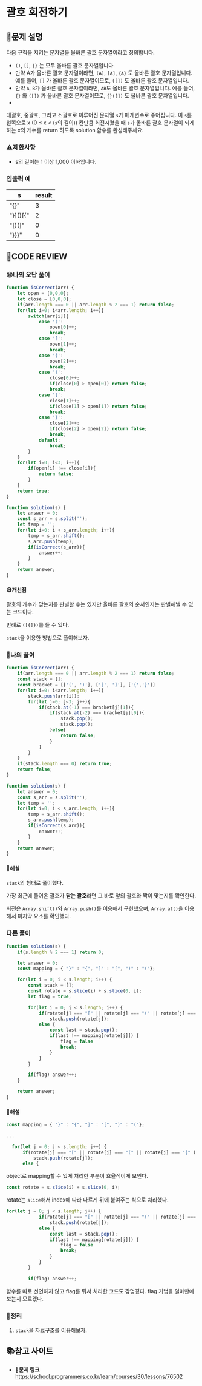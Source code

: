 # 괄호 회전하기

## **📝문제 설명**

다음 규칙을 지키는 문자열을 올바른 괄호 문자열이라고 정의합니다.

- `()`, `[]`, `{}` 는 모두 올바른 괄호 문자열입니다.
- 만약 A가 올바른 괄호 문자열이라면, `(A)`, `[A]`, `{A}` 도 올바른 괄호 문자열입니다. 예를 들어, `[]` 가 올바른 괄호 문자열이므로, `([])` 도 올바른 괄호 문자열입니다.
- 만약 `A`, `B`가 올바른 괄호 문자열이라면, `AB`도 올바른 괄호 문자열입니다. 예를 들어, `{}` 와 `([])` 가 올바른 괄호 문자열이므로, `{}([])` 도 올바른 괄호 문자열입니다.
- 
대괄호, 중괄호, 그리고 소괄호로 이루어진 문자열 `s`가 매개변수로 주어집니다. 이 `s`를 왼쪽으로 x (0 ≤ x < (`s`의 길이)) 칸만큼 회전시켰을 때 `s`가 올바른 괄호 문자열이 되게 하는 x의 개수를 return 하도록 solution 함수를 완성해주세요.

### **⚠제한사항**

- s의 길이는 1 이상 1,000 이하입니다.

### **입출력 예**

| s        | result |
| -------- | ------ |
| "[](){}" | 3      |
| "}]()[{" | 2      |
| "[)(]"   | 0      |
| "}}}"    | 0      |

## **🧐CODE REVIEW**

### **😫나의 오답 풀이**

```js
function isCorrect(arr) {
    let open = [0,0,0];
    let close = [0,0,0];
    if(arr.length === 0 || arr.length % 2 === 1) return false;
    for(let i=0; i<arr.length; i++){
        switch(arr[i]){
            case '(':
                open[0]++;
                break;
            case '[':
                open[1]++;
                break;
            case '{':
                open[2]++;
                break;
            case ')':
                close[0]++;
                if(close[0] > open[0]) return false;
                break;
            case ']':
                close[1]++;
                if(close[1] > open[1]) return false;
                break;
            case '}':
                close[2]++;
                if(close[2] > open[2]) return false;
                break;
            default:
                break;
        }
    }
    for(let i=0; i<3; i++){
        if(open[i] !== close[i]){
            return false;
        }    
    }
    return true;
}

function solution(s) {
    let answer = 0;
    const s_arr = s.split('');
    let temp = '';
    for(let i=0; i < s_arr.length; i++){
        temp = s_arr.shift();
        s_arr.push(temp);
        if(isCorrect(s_arr)){
            answer++;
        }
    }
    return answer;
}
```

#### **😅개선점**

괄호의 개수가 맞는지를 판별할 수는 있지만 올바른 괄호의 순서인지는 판별해낼 수 없는 코드이다.

반례로 `([{]})`를 들 수 있다.

`stack`을 이용한 방법으로 풀이해보자.

### **🧾나의 풀이**

```js
function isCorrect(arr) {
    if(arr.length === 0 || arr.length % 2 === 1) return false;
    const stack = [];
    const bracket = [['(', ')'], ['[', ']'], ['{','}']]
    for(let i=0; i<arr.length; i++){
        stack.push(arr[i]);
        for(let j=0; j<3; j++){
            if(stack.at(-1) === bracket[j][1]){
                if(stack.at(-2) === bracket[j][0]){
                    stack.pop();
                    stack.pop();
                }else{
                    return false;
                }
            }
        }
    }
    if(stack.length === 0) return true;
    return false;
}

function solution(s) {
    let answer = 0;
    const s_arr = s.split('');
    let temp = '';
    for(let i=0; i < s_arr.length; i++){
        temp = s_arr.shift();
        s_arr.push(temp);
        if(isCorrect(s_arr)){
            answer++;
        }
    }
    return answer;
}
```

#### **📝해설**

`stack`의 형태로 풀이했다.

가장 최근에 들어온 괄호가 **닫는 괄호**라면 그 바로 앞의 괄호와 짝이 맞는지를 확인한다.

회전은 `Array.shift()`와 `Array.push()`를 이용해서 구현했으며,
`Array.at()`을 이용해서 마지막 요소를 확인했다.

### **다른 풀이**

```js
function solution(s) {
    if(s.length % 2 === 1) return 0;

    let answer = 0;
    const mapping = { "}" : "{", "]" : "[", ")" : "("};

    for(let i = 0; i < s.length; i++) {
        const stack = [];
        const rotate = s.slice(i) + s.slice(0, i);
        let flag = true;

        for(let j = 0; j < s.length; j++) {
            if(rotate[j] === "[" || rotate[j] === "(" || rotate[j] === "{" )
                stack.push(rotate[j]);
            else {
                const last = stack.pop();
                if(last !== mapping[rotate[j]]) {
                    flag = false
                    break;
                }
            }
        }

        if(flag) answer++;
    }

    return answer;
}
```

#### **📝해설**

```js
const mapping = { "}" : "{", "]" : "[", ")" : "("};

...

  for(let j = 0; j < s.length; j++) {
      if(rotate[j] === "[" || rotate[j] === "(" || rotate[j] === "{" )
          stack.push(rotate[j]);
      else {

```

object로 mapping할 수 있게 처리한 부분이 효율적이게 보인다.

```js
const rotate = s.slice(i) + s.slice(0, i);
```

rotate는 `slice`해서 index에 따라 다르게 뒤에 붙여주는 식으로 처리했다.

```js
for(let j = 0; j < s.length; j++) {
            if(rotate[j] === "[" || rotate[j] === "(" || rotate[j] === "{" )
                stack.push(rotate[j]);
            else {
                const last = stack.pop();
                if(last !== mapping[rotate[j]]) {
                    flag = false
                    break;
                }
            }
        }

        if(flag) answer++;
```

함수를 따로 선언하지 않고 flag를 둬서 처리한 코드도 감명깊다.
flag 기법을 얼마만에 보는지 모르겠다.

### **🔖정리**

1. `stack`을 자료구조를 이용해보자.

## 📚참고 사이트

- **🔗문제 링크**<br/>
https://school.programmers.co.kr/learn/courses/30/lessons/76502
